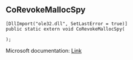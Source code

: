 ## CoRevokeMallocSpy

```
[DllImport("ole32.dll", SetLastError = true)]
public static extern void CoRevokeMallocSpy(
   
);
```

Microsoft documentation: [Link](https://learn.microsoft.com/en-us/windows/win32/api/objbase/nf-objbase-corevokemallocspy)
